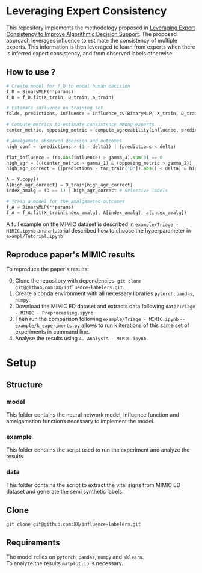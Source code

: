 # Leveraging Expert Consistency
This repository implements the methodology proposed in [Leveraging Expert Consistency to Improve Algorithmic Decision Support](). The proposed approach leverages influence to estimate the consistency of multiple experts. This information is then leveraged to learn from experts when there is inferred expert consistency, and from observed labels otherwise.

## How to use ?
```python
# Create model for f_D to model human decision
f_D = BinaryMLP(**params)
f_D = f_D.fit(X_train, D_train, a_train)

# Estimate influence on training set 
folds, predictions, influence = influence_cv(BinaryMLP, X_train, D_train, a_train, params = params, l1_penalties = [0.001, 0.01, 0.1, 1])

# Compute metrics to estimate consistency among experts
center_metric, opposing_metric = compute_agreeability(influence, predictions)

# Amalgamate observed decision and outcomes
high_conf = (predictions > (1 - delta)) | (predictions < delta)

flat_influence = (np.abs(influence) > gamma_3).sum(0) == 0
high_agr = (((center_metric > gamma_1) & (opposing_metric > gamma_2)) | flat_influence) & high_conf
high_agr_correct = ((predictions - tar_train['D']).abs() < delta) & high_agr

A = Y.copy()
A[high_agr_correct] = D_train[high_agr_correct]
index_amalg = (D == 1) | high_agr_correct # Selective labels

# Train a model for the amalgameted outcomes
f_A = BinaryMLP(**params)
f_A = f_A.fit(X_train[index_amalg], A[index_amalg], a[index_amalg])
```

A full example on the MIMIC dataset is described in `example/Triage - MIMIC.ipynb` and a tutorial described how to choose the hyperparameter in `exampl/Tutorial.ipynb`

## Reproduce paper's MIMIC results
To reproduce the paper's results:

0. Clone the repository with dependencies: `git clone git@github.com:XX/influence-labelers.git`.
1. Create a conda environment with all necessary libraries `pytorch`, `pandas`, `numpy`.
2. Download the MIMIC ED dataset and extracts data following `data/Triage - MIMIC - Preprocessing.ipynb`.
3. Then run the comparison following `example/Triage - MIMIC.ipynb` -- `example/k_experiments.py` allows to run k iterations of this same set of experiments in command line.
5. Analyse the results using `4. Analysis - MIMIC.ipynb`.

# Setup
## Structure

### model
This folder contains the neural network model, influence function and amalgamation functions necessary to implement the model.

### example
This folder contains the script used to run the experiment and analyze the results.

### data
This folder contains the script to extract the vital signs from MIMIC ED dataset and generate the semi synthetic labels.

## Clone
```
git clone git@github.com:XX/influence-labelers.git
```

## Requirements
The model relies on  `pytorch`, `pandas`, `numpy` and `sklearn`.  
To analyze the results `matplotlib` is necessary.